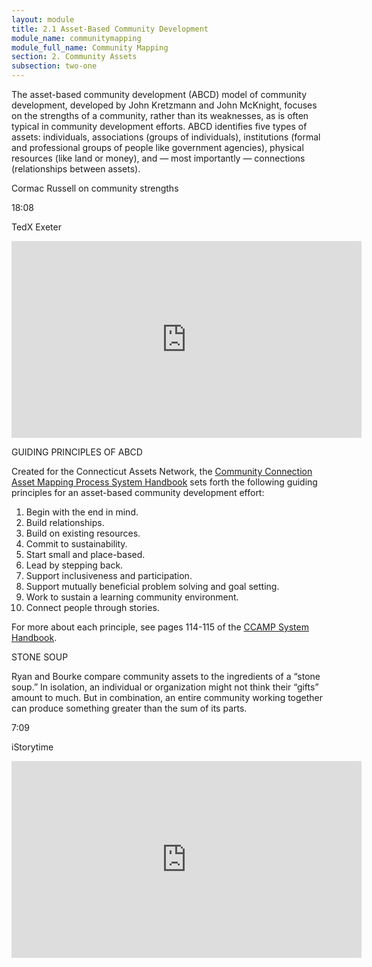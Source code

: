 ```yaml
---
layout: module
title: 2.1 Asset-Based Community Development
module_name: communitymapping
module_full_name: Community Mapping
section: 2. Community Assets
subsection: two-one
---
```


The asset-based community development (ABCD) model of community development,  developed by John Kretzmann and John McKnight, focuses on the strengths of a community, rather than its weaknesses, as is often typical in community development efforts. ABCD identifies five types of assets: individuals, associations (groups of individuals), institutions (formal and professional groups of people like government agencies), physical resources (like land or money), and — most importantly — connections (relationships between assets).  

<div class="explanatory">
	<p>Cormac Russell on community strengths</p>

<p class="videotime">18:08</p><p class="source">TedX Exeter</p>
  <div class="video">
  <iframe width="560" height="315" src="https://www.youtube.com/embed/a5xR4QB1ADw" frameborder="0" allow="autoplay; encrypted-media" allowfullscreen></iframe></div>

</div>

<div class="explanatory">
  <p>GUIDING PRINCIPLES OF ABCD</p>
<p>Created for the Connecticut Assets Network, the <a href="http://www.nurturedevelopment.org/wp-content/uploads/2016/01/Asset-Mapping-CCAMP_System_Handbook.pdf" target="_blank">Community Connection Asset Mapping Process System Handbook</a> sets forth the following guiding principles for an asset-based community development effort:</p>
<ol>
<li>Begin with the end in mind.</li>
<li>Build relationships.</li>
<li>Build on existing resources.</li> 
<li>Commit to sustainability.</li>
<li>Start small and place-based.</li>
<li>Lead by stepping back.</li>
<li>Support inclusiveness and participation.</li>
<li>Support mutually beneficial problem solving and goal setting.</li>
<li>Work to sustain a learning community environment.</li>
<li>Connect people through stories.</li>
</ol>
<p>For more about each principle, see pages 114-115 of the <a href="http://www.nurturedevelopment.org/wp-content/uploads/2016/01/Asset-Mapping-CCAMP_System_Handbook.pdf" target="_blank">CCAMP System Handbook</a>.</p>
  </div>

<div class="explanatory">
  <p>STONE SOUP</p>

  <p>Ryan and Bourke compare community assets to the ingredients of a “stone soup.” In isolation, an individual or organization might not think their “gifts” amount to much. But in combination, an entire community working together can produce something greater than the sum of its parts.</p>
  <p class="videotime">7:09</p><p class="source">iStorytime</p>

  <div class="video">
  <iframe width="560" height="315" src="https://www.youtube.com/embed/2X295Nnagvw" frameborder="0" allow="autoplay; encrypted-media" allowfullscreen></iframe></div>

</div>
